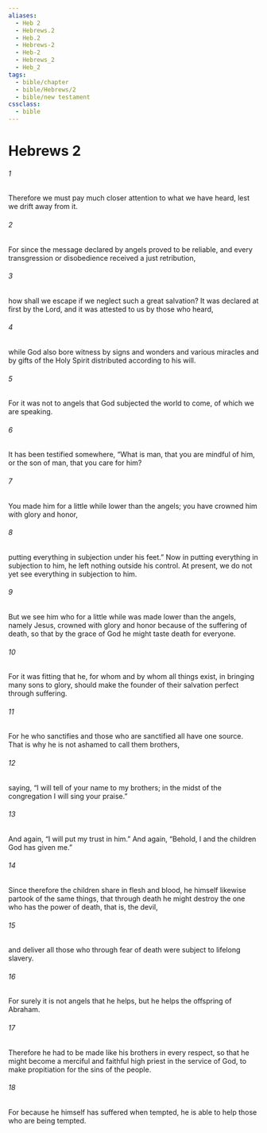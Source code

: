 ```yaml
---
aliases:
  - Heb 2
  - Hebrews.2
  - Heb.2
  - Hebrews-2
  - Heb-2
  - Hebrews_2
  - Heb_2
tags:
  - bible/chapter
  - bible/Hebrews/2
  - bible/new testament
cssclass:
  - bible
---
```


# Hebrews 2

###### 1
Therefore we must pay much closer attention to what we have heard, lest we drift away from it.
###### 2
For since the message declared by angels proved to be reliable, and every transgression or disobedience received a just retribution,
###### 3
how shall we escape if we neglect such a great salvation? It was declared at first by the Lord, and it was attested to us by those who heard,
###### 4
while God also bore witness by signs and wonders and various miracles and by gifts of the Holy Spirit distributed according to his will.
###### 5
For it was not to angels that God subjected the world to come, of which we are speaking.
###### 6
It has been testified somewhere, “What is man, that you are mindful of him, or the son of man, that you care for him?
###### 7
You made him for a little while lower than the angels; you have crowned him with glory and honor,
###### 8
putting everything in subjection under his feet.” Now in putting everything in subjection to him, he left nothing outside his control. At present, we do not yet see everything in subjection to him.
###### 9
But we see him who for a little while was made lower than the angels, namely Jesus, crowned with glory and honor because of the suffering of death, so that by the grace of God he might taste death for everyone.
###### 10
For it was fitting that he, for whom and by whom all things exist, in bringing many sons to glory, should make the founder of their salvation perfect through suffering.
###### 11
For he who sanctifies and those who are sanctified all have one source. That is why he is not ashamed to call them brothers,
###### 12
saying, “I will tell of your name to my brothers; in the midst of the congregation I will sing your praise.”
###### 13
And again, “I will put my trust in him.” And again, “Behold, I and the children God has given me.”
###### 14
Since therefore the children share in flesh and blood, he himself likewise partook of the same things, that through death he might destroy the one who has the power of death, that is, the devil,
###### 15
and deliver all those who through fear of death were subject to lifelong slavery.
###### 16
For surely it is not angels that he helps, but he helps the offspring of Abraham.
###### 17
Therefore he had to be made like his brothers in every respect, so that he might become a merciful and faithful high priest in the service of God, to make propitiation for the sins of the people.
###### 18
For because he himself has suffered when tempted, he is able to help those who are being tempted.


